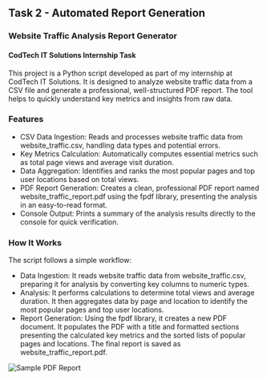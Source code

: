 ## Task 2 - Automated Report Generation 

<h3>Website Traffic Analysis Report Generator</h3>

<h4>CodTech IT Solutions Internship Task</h4>
<p>This project is a Python script developed as part of my internship at CodTech IT Solutions. It is designed to analyze website traffic data from a CSV file and generate a professional, well-structured PDF report. The tool helps to quickly understand key metrics and insights from raw data.</p>
<h3>Features</h3>
<ul>
   <li>CSV Data Ingestion: Reads and processes website traffic data from website_traffic.csv, handling data types and potential errors.</li>
   <li>Key Metrics Calculation: Automatically computes essential metrics such as total page views and average visit duration.</li>
   <li>Data Aggregation: Identifies and ranks the most popular pages and top user locations based on total views.</li>
   <li>PDF Report Generation: Creates a clean, professional PDF report named website_traffic_report.pdf using the fpdf library, presenting the analysis in an easy-to-read format.</li>
   <li>Console Output: Prints a summary of the analysis results directly to the console for quick verification.</li>
</ul>

<h3>How It Works</h3>
<p>The script follows a simple workflow:</p>
<ul>
    <li>Data Ingestion: It reads website traffic data from website_traffic.csv, preparing it for analysis by converting key columns to numeric types.</li>
    <li>Analysis: It performs calculations to determine total views and average duration. It then aggregates data by page and location to identify the most popular pages and top user locations.</li>
    <li>Report Generation: Using the fpdf library, it creates a new PDF document. It populates the PDF with a title and formatted sections presenting the calculated key metrics and the sorted lists of popular pages and locations. The final report is saved as website_traffic_report.pdf.</li>
</ul>

![Sample PDF Report](Automated_Report/report.png)


